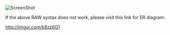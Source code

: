 ![ScreenShot](task_galaxy.jpg)

If the above RAW syntax does not work, please visit this link for ER diagram:

http://imgur.com/k8zz6G1
